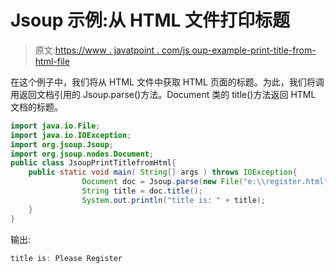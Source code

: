 # Jsoup 示例:从 HTML 文件打印标题

> 原文:[https://www . javatpoint . com/js oup-example-print-title-from-html-file](https://www.javatpoint.com/jsoup-example-print-title-from-html-file)

在这个例子中，我们将从 HTML 文件中获取 HTML 页面的标题。为此，我们将调用返回文档引用的 Jsoup.parse()方法。Document 类的 title()方法返回 HTML 文档的标题。

```java
import java.io.File;
import java.io.IOException;
import org.jsoup.Jsoup;
import org.jsoup.nodes.Document;
public class JsoupPrintTitlefromHtml{
    public static void main( String[] args ) throws IOException{
    			Document doc = Jsoup.parse(new File("e:\\register.html"),"utf-8");
    			String title = doc.title();
    			System.out.println("title is: " + title);
    }
}

```

输出:

```java
title is: Please Register

```